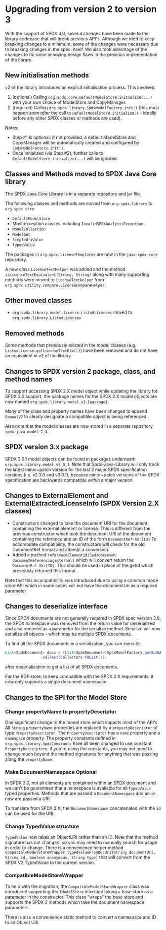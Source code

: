 # Upgrading from version 2 to version 3

With the support of SPDX 3.0, several changes have been made to the library codebase that will break previous API's.
Although we tried to keep breaking changes to a minimum, some of the changes were necessary due to breaking changes in the spec. itself.
We also took advantage of the changes to fix some annoying design flaws in the previous implementation of the library.

## New initialisation methods

v2 of the library introduces an explicit initialisation process.  This involves:

1. (optional) Calling `org.spdx.core.DefaultModelStore.initialize(...)` with your own choice of ModelStore and CopyManager.
2. (required) Calling `org.spdx.library.SpdxModelFactory.init()` (this must happen _soon after_ the call to `DefaultModelStore.initialize()` - ideally before any other SPDX classes or methods are used).

Notes:

- Step #1 is optional; if not provided, a default ModelStore and CopyManager will be automatically created and configured by `SpdxModelFactory.init()`.
- Once initialized (via Step #2), further calls to `DefaultModelStore.initialize(...)` will be ignored.

## Classes and Methods moved to SPDX Java Core library

The SPDX Java Core Library is in a separate repository and jar file.

The following classes and methods are moved from `org.spdx.library` to `org.spdx.core`:

- `DefaultModelStore`
- Most exception classes including `InvalidSPDXAnalysisException`
- `ModelCollection`
- `ModelSet`
- `SimpleUriValue`
- `TypedValue`

The packages in `org.spdx.licenseTemplates` are now in the `java-spdx-core` repository.

A new class `LicenseTextHelper` was added and the method `isLicenseTextEquivalent(String, String)` along with many supporting methods were moved to `LicenseTextHelper` from `org.spdx.utility.compare.LicenseCompareHelper`.

## Other moved classes

- `org.spdx.library.model.license.ListedLicenses` moved to `org.spdx.library.ListedLicenses`

## Removed methods

Some methods that previously existed in the model classes (e.g. `ListedLicense.getLicenseTextHtml()`) have been removed and do not have an equivalent in v2 of the library.

## Changes to SPDX version 2 package, class, and method names

To support accessing SPDX 2.X model object while updating the library for SPDX 3.0 support, the package names for the SPDX 2.X model objects are now named `org.spdx.library.model.v2.[package]`.

Many of the class and property names have been changed to append `CompatV2` to clearly designate a compatible object is being referenced.

Also note that the model classes are now stored in a separate repository `spdx-java-model-2_X`.

## SPDX version 3.x package

SPDX 3.0.1 model objects can be found in packages underneath `org.spdx.library.model.v3_0_1`.  Note that Spdx-Java-Library will only track the latest minor+patch version for the last 2 major SPDX specification versions (i.e. v2.3.0 and v3.0.1), because minor+patch versions of the SPDX specification are backwards compatible _within_ a major version.

## Changes to ExternalElement and ExternalExtractedLicenseInfo (SPDX Version 2.X classes)

- Constructors changed to take the document URI for the document containing the external element or license.  This is different from the previous constructor which took the document URI of the document containing the reference and an ID of the form `DocumentRef-XX:[ID]`  To accomodate compatibility, the constructors
will check for the old DocumentRef format and attempt a conversion.
- Added a method `referenceElementId(SpdxDocument documentReferencingExternal)` which will convert return the `DocumentRef-XX:[ID]`.  This should be used in place of the getId which previously returned this format.

Note that this incompatibility was introduced due to using a common mode store API which in some cases will not have the documentUri as a required parameter

## Changes to deserialize interface

Since SPDX documents are not generally required in SPDX spec version 3.0, the SPDX namespace was removed from the return value for deserialized and also removed as a parameter for the serialize method.  Serialize will now serialize all objects - which may be multiple SPDX documents.

To find all the SPDX documents in a serialization, you can execute:

```java
List<SpdxDocument> docs = (List<SpdxDocument>)SpdxModelFactory.getSpdxObjects(store, null, SpdxConstantsCompatV2.CLASS_SPDX_DOCUMENT, null, null)
				.collect(Collectors.toList());
```

after deserialization to get a list of all SPDX documents.

For the RDF store, to keep compatible with the SPDX 2.X requirements, it now only supports a single document namespace.

## Changes to the SPI for the Model Store

### Change propertyName to propertyDescriptor

One significant change to the model store which impacts most of the API's.
All `String` `propertyName` properties are replaced by a `propertyDescriptor` of type `PropertyDescriptor`.
The `PropertyDescriptor` has a `name` property and a `nameSpace` property.
The property constants defined in `org.spdx.library.SpdxConstants` have all been changed to use constant `PropertyDescriptor`s.
If you're using the constants, you may not need to change much beyond the method signatures for anything that was passing along the `propertyName`.

### Make DocumentNamespace Optional

In SPDX 3.0, not all elements are contained within an SPDX document and we can't be guaranteed that a namespace is available for all `TypedValue` typed properties.  Methods that are passed a `DocumentNamespace` and an `id` now are passed a URI.

To translate from SPDX 2.X, the `DocumentNamespace` concatenated with the `id` can be used for the URI.

### Change TypedValue structure

`TypedValue` now takes an ObjectURI rather than an ID.
Note that the method signature has not changed, so you may need to manually search for usage in order to change.
There is a convenience helper method `CompatibleModelStoreWrapper.typedValueFromDocUri(String documentUri, String id, boolean anonymous, String type)` that will convert from the SPDX V2 TypedValue to the current version.

### CompatibleModelStoreWrapper

To help with the migration, the `CompatibleModelStoreWrapper` class was introduced supporting the `IModelStore` interface taking a base store as a parameter in the constructor.  This class "wraps" the base store and supports the SPDX 2 methods which take the document namespace parameters.

There is also a convenience static method to convert a namespace and ID to an Object URI.
